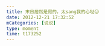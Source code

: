 ```yaml
---
title: 末日居然是假的，太sang我的心哒😔
date: 2012-12-21 17:32:52
mCategories: [说说]
type: moment
time: t173252
---
```


